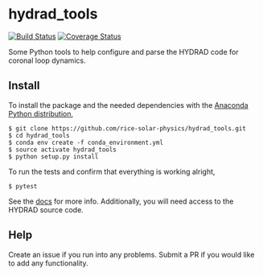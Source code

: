 # hydrad_tools

[![Build Status](https://travis-ci.org/rice-solar-physics/hydrad_tools.svg?branch=master)](https://travis-ci.org/rice-solar-physics/hydrad_tools)
[![Coverage Status](https://coveralls.io/repos/github/rice-solar-physics/hydrad_tools/badge.svg?branch=master)](https://coveralls.io/github/rice-solar-physics/hydrad_tools?branch=master)

Some Python tools to help configure and parse the HYDRAD code for coronal loop dynamics.

## Install

To install the package and the needed dependencies with the [Anaconda Python distribution](https://www.anaconda.com/download/),

```
$ git clone https://github.com/rice-solar-physics/hydrad_tools.git
$ cd hydrad_tools
$ conda env create -f conda_environment.yml
$ source activate hydrad_tools
$ python setup.py install
```

To run the tests and confirm that everything is working alright,
```
$ pytest
``` 

See the [docs](https://rice-solar-physics.github.io/hydrad_tools/) for more info. Additionally, you will need access to the HYDRAD source code.

## Help
Create an issue if you run into any problems. Submit a PR if you would like to add any functionality.
